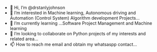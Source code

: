 - 👋 Hi, I’m @drstanlyjohnson
- 👀 I’m interested in Machine learning, Autonomous driving and Automation (Control System) Algorithm development Projects...
- 🌱 I’m currently learning ...Software Project Management and Machine learning
- 💞️ I’m looking to collaborate on Python projects of my interests and related area...
- 📫 How to reach me email and obtain my whatsaspp contact...

<!---
drstanlyjohnson/drstanlyjohnson is a ✨ special ✨ repository because its `README.md` (this file) appears on your GitHub profile.
You can click the Preview link to take a look at your changes.
--->
